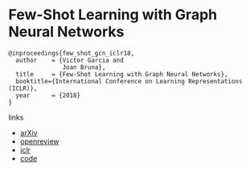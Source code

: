 #  Few-Shot Learning with Graph Neural Networks

```
@inproceedings{few_shot_gcn_iclr18,
  author    = {Victor Garcia and
               Joan Bruna},
  title     = {Few-Shot Learning with Graph Neural Networks},
  booktitle={International Conference on Learning Representations (ICLR)},
  year      = {2018}
}
```

links
- [arXiv](https://arxiv.org/abs/1711.04043)
- [openreview](https://openreview.net/forum?id=BJj6qGbRW)
- [iclr](https://iclr.cc/Conferences/2018/Schedule?showEvent=43)
- [code](https://github.com/vgsatorras/few-shot-gnn)
